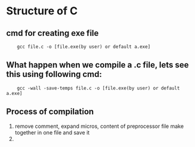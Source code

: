 # Structure of C

## cmd for creating exe file
```
    gcc file.c -o [file.exe(by user) or default a.exe]
```

## What happen when we compile a .c file, lets see this using following cmd:
```
    gcc -wall -save-temps file.c -o [file.exe(by user) or default a.exe]
```

## Process of compilation
1. remove comment, expand micros, content of preprocessor file make together in one file and save it
2.